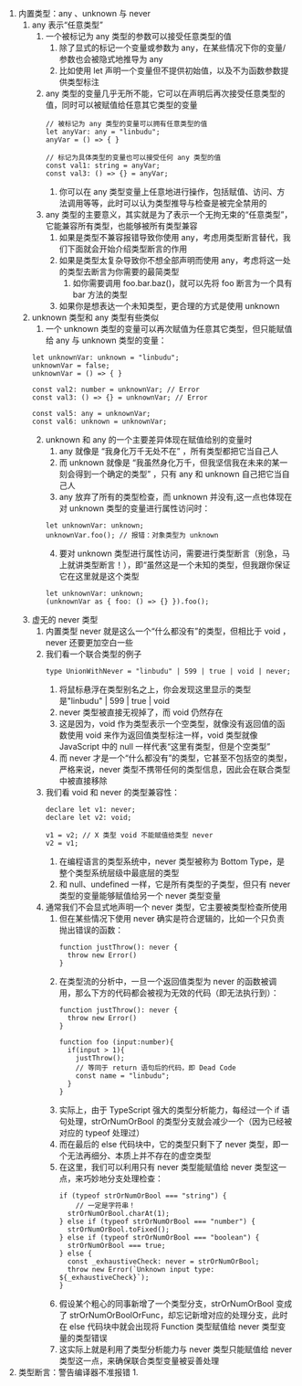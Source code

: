1. 内置类型：any 、unknown 与 never
   1. any 表示“任意类型”
      1. 一个被标记为 any 类型的参数可以接受任意类型的值
         1. 除了显式的标记一个变量或参数为 any，在某些情况下你的变量/参数也会被隐式地推导为 any
         2. 比如使用 let 声明一个变量但不提供初始值，以及不为函数参数提供类型标注
      2. any 类型的变量几乎无所不能，它可以在声明后再次接受任意类型的值，同时可以被赋值给任意其它类型的变量
          ```
          // 被标记为 any 类型的变量可以拥有任意类型的值
          let anyVar: any = "linbudu";
          anyVar = () => { }

          // 标记为具体类型的变量也可以接受任何 any 类型的值
          const val1: string = anyVar;
          const val3: () => {} = anyVar;
          ```
         1. 你可以在 any 类型变量上任意地进行操作，包括赋值、访问、方法调用等等，此时可以认为类型推导与检查是被完全禁用的
      3. any 类型的主要意义，其实就是为了表示一个无拘无束的“任意类型”，它能兼容所有类型，也能够被所有类型兼容
         1. 如果是类型不兼容报错导致你使用 any，考虑用类型断言替代，我们下面就会开始介绍类型断言的作用
         2. 如果是类型太复杂导致你不想全部声明而使用 any，考虑将这一处的类型去断言为你需要的最简类型
            1. 如你需要调用 foo.bar.baz()，就可以先将 foo 断言为一个具有 bar 方法的类型
         3. 如果你是想表达一个未知类型，更合理的方式是使用 unknown
   2. unknown 类型和 any 类型有些类似
      1. 一个 unknown 类型的变量可以再次赋值为任意其它类型，但只能赋值给 any 与 unknown 类型的变量：
        ```
        let unknownVar: unknown = "linbudu";
        unknownVar = false;
        unknownVar = () => { }

        const val2: number = unknownVar; // Error
        const val3: () => {} = unknownVar; // Error

        const val5: any = unknownVar;
        const val6: unknown = unknownVar;
        ```
      2. unknown 和 any 的一个主要差异体现在赋值给别的变量时
         1. any 就像是 “我身化万千无处不在” ，所有类型都把它当自己人
         2. 而 unknown 就像是 “我虽然身化万千，但我坚信我在未来的某一刻会得到一个确定的类型” ，只有 any 和 unknown 自己把它当自己人
         3. any 放弃了所有的类型检查，而 unknown 并没有,这一点也体现在对 unknown 类型的变量进行属性访问时：
          ```
          let unknownVar: unknown;
          unknownVar.foo(); // 报错：对象类型为 unknown
          ```
         4. 要对 unknown 类型进行属性访问，需要进行类型断言（别急，马上就讲类型断言！），即“虽然这是一个未知的类型，但我跟你保证它在这里就是这个类型
          ```
          let unknownVar: unknown;
          (unknownVar as { foo: () => {} }).foo();
          ```
   3. 虚无的 never 类型
      1. 内置类型 never 就是这么一个“什么都没有”的类型，但相比于 void ，never 还要更加空白一些
      2. 我们看一个联合类型的例子
          ```
          type UnionWithNever = "linbudu" | 599 | true | void | never;
          ```
         1. 将鼠标悬浮在类型别名之上，你会发现这里显示的类型是"linbudu" | 599 | true | void
         2. never 类型被直接无视掉了，而 void 仍然存在
         3. 这是因为，void 作为类型表示一个空类型，就像没有返回值的函数使用 void 来作为返回值类型标注一样，void 类型就像 JavaScript 中的 null 一样代表“这里有类型，但是个空类型”
         4. 而 never 才是一个“什么都没有”的类型，它甚至不包括空的类型，严格来说，never 类型不携带任何的类型信息，因此会在联合类型中被直接移除
      3. 我们看 void 和 never 的类型兼容性：
          ```
          declare let v1: never;
          declare let v2: void;

          v1 = v2; // X 类型 void 不能赋值给类型 never
          v2 = v1;
          ```
         1. 在编程语言的类型系统中，never 类型被称为 Bottom Type，是整个类型系统层级中最底层的类型
         2. 和 null、undefined 一样，它是所有类型的子类型，但只有 never 类型的变量能够赋值给另一个 never 类型变量
      4. 通常我们不会显式地声明一个 never 类型，它主要被类型检查所使用
         1. 但在某些情况下使用 never 确实是符合逻辑的，比如一个只负责抛出错误的函数：
            ```
            function justThrow(): never {
              throw new Error()
            }
            ```
         2. 在类型流的分析中，一旦一个返回值类型为 never 的函数被调用，那么下方的代码都会被视为无效的代码（即无法执行到）：
            ```
            function justThrow(): never {
              throw new Error()
            }

            function foo (input:number){
              if(input > 1){
                justThrow();
                // 等同于 return 语句后的代码，即 Dead Code
                const name = "linbudu";
              }
            }
            ```
         3. 实际上，由于 TypeScript 强大的类型分析能力，每经过一个 if 语句处理，strOrNumOrBool 的类型分支就会减少一个（因为已经被对应的 typeof 处理过）
         4. 而在最后的 else 代码块中，它的类型只剩下了 never 类型，即一个无法再细分、本质上并不存在的虚空类型
         5. 在这里，我们可以利用只有 never 类型能赋值给 never 类型这一点，来巧妙地分支处理检查：
            ```
            if (typeof strOrNumOrBool === "string") {
                // 一定是字符串！
              strOrNumOrBool.charAt(1);
            } else if (typeof strOrNumOrBool === "number") {
              strOrNumOrBool.toFixed();
            } else if (typeof strOrNumOrBool === "boolean") {
              strOrNumOrBool === true;
            } else {
              const _exhaustiveCheck: never = strOrNumOrBool;
              throw new Error(`Unknown input type: ${_exhaustiveCheck}`);
            }
            ```
         6. 假设某个粗心的同事新增了一个类型分支，strOrNumOrBool 变成了 strOrNumOrBoolOrFunc，却忘记新增对应的处理分支，此时在 else 代码块中就会出现将 Function 类型赋值给 never 类型变量的类型错误
         7. 这实际上就是利用了类型分析能力与 never 类型只能赋值给 never 类型这一点，来确保联合类型变量被妥善处理
2. 类型断言：警告编译器不准报错
   1. 